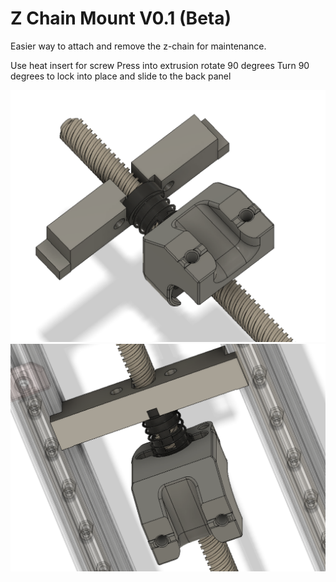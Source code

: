 
# Z Chain Mount V0.1 (Beta)

Easier way to attach and remove the z-chain for maintenance.

Use heat insert for screw
Press into extrusion rotate 90 degrees
Turn 90 degrees to lock into place and slide to the back panel



![](./images/cad.png)   
![](./images/cad2.png)   



